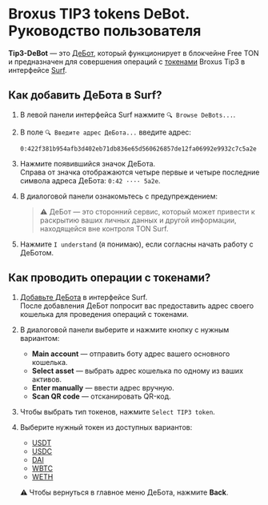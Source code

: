 # Broxus TIP3 tokens DeBot. Руководство пользователя

**Tip3-DeBot** — это [ДеБот](/glossary.md#%D0%B4%D0%B5%D0%B1%D0%BE%D1%82), который функционирует в блокчейне Free TON и предназначен для совершения операций с [токенами](/glossary.md#%D1%82%D0%BE%D0%BA%D0%B5%D0%BD) Broxus Tip3 в интерфейсе [Surf](/glossary.md#surf).

## Как добавить ДеБота в Surf?

1. В левой панели интерфейса Surf нажмите `🔍 Browse DeBots...`.
2. В поле `🔍 Введите адрес ДеБота...` введите адрес:  
    ```
    0:422f381b954afb3d402eb71db836e65d560626857de12fa06992e9932c7c5a2e
    ```  
3. Нажмите появившийся значок ДеБота.  
Справа от значка отображаются четыре первые и четыре последние символа адреса ДеБота: `0:42 ···· 5a2e`.

4. В диалоговой панели ознакомьтесь с предупреждением:  
    > ⚠ ДеБот — это сторонний сервис, который может привести к раскрытию ваших личных данных и другой информации, находящейся вне контроля TON Surf.

5. Нажмите `I understand` (я понимаю), если согласны начать работу с ДеБотом.  

## Как проводить операции с токенами?
1. [Добавьте ДеБота](#как-добавить-дебота-в-surf) в интерфейсе Surf.  
После добавления ДеБот попросит вас предоставить адрес своего кошелька для проведения операций с токенами.

2. В диалоговой панели выберите и нажмите кнопку с нужным вариантом:  
    - **Main account** — отправить боту адрес вашего основного кошелька.
    - **Select asset** — выбрать адрес кошелька по одному из ваших активов.
    - **Enter manually** — ввести адрес вручную.
    - **Scan QR code** — отсканировать QR-код.  

3. Чтобы выбрать тип токенов, нажмите `Select TIP3 token`.

4. Выберите нужный токен из доступных вариантов:  
    - [USDT](/glossary.md#usdt)
    - [USDC](/glossary.md#usdc-usd-coin)
    - [DAI](/glossary.md#dai-dai-stablecoin)
    - [WBTC](/glossary.md#wbtc-wrapped-bitcoin)
    - [WETH](/glossary.md#weth-wrapped-ether)
    
    ⚠ Чтобы вернуться в главное меню ДеБота, нажмите **Back**.
